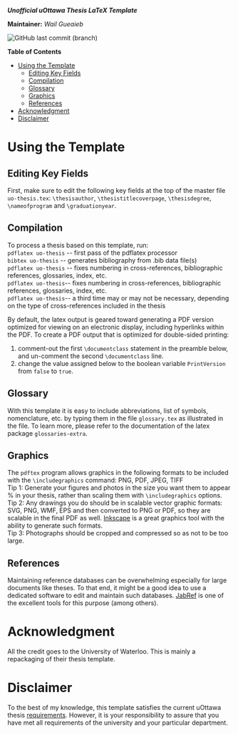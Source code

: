 ***Unofficial uOttawa Thesis LaTeX Template***

**Maintainer:** *Wail Gueaieb*

![GitHub last commit (branch)](https://img.shields.io/github/last-commit/wail-uottawa/uo-thesis/main)
<!-- [![GitHub license](https://img.shields.io/github/license/wail-uottawa/uo-thesis)](https://github.com/wail-uottawa/uo-thesis/blob/master/LICENSE) -->

<!-- markdown-toc start - Don't edit this section. Run M-x markdown-toc-refresh-toc -->
**Table of Contents**

- [Using the Template](#using-the-template)
    - [Editing Key Fields](#editing-key-fields)
    - [Compilation](#compilation)
    - [Glossary](#glossary)
    - [Graphics](#graphics)
    - [References](#references)
- [Acknowledgment](#acknowledgment)
- [Disclaimer](#disclaimer)

<!-- markdown-toc end -->





# Using the Template

## Editing Key Fields
First, make sure to edit the following key fields at the top of the master file `uo-thesis.tex`: `\thesisauthor`, `\thesistitlecoverpage`, `\thesisdegree`, `\nameofprogram` and `\graduationyear`. 


## Compilation
To process a thesis based on this template, run:  
`pdflatex uo-thesis`	-- first pass of the pdflatex processor  
`bibtex uo-thesis`	-- generates bibliography from .bib data file(s)  
`pdflatex uo-thesis`	-- fixes numbering in cross-references, bibliographic references, glossaries, index, etc.  
`pdflatex uo-thesis`-- fixes numbering in cross-references, bibliographic references, glossaries, index, etc.  
`pdflatex uo-thesis`-- a third time may or may not be necessary, depending on the type of cross-references included in the thesis

By default, the latex output is geared toward generating a PDF version optimized for viewing on an electronic display, including hyperlinks within the PDF.
To create a PDF output that is optimized for double-sided printing:  
1) comment-out the first `\documentclass` statement in the preamble below, and un-comment the second `\documentclass` line.  
2) change the value assigned below to the boolean variable `PrintVersion` from `false` to `true`.


## Glossary
With this template it is easy to include abbreviations, list of symbols, nomenclature, etc. by typing them in the file `glossary.tex` as illustrated in the file. To learn more, please refer to the documentation of the latex package `glossaries-extra`. 


## Graphics
The `pdftex` program allows graphics in the following formats to be
included with the `\includegraphics` command: PNG, PDF, JPEG, TIFF  
Tip 1: Generate your figures and photos in the size you want them to appear
% in your thesis, rather than scaling them with `\includegraphics` options.  
Tip 2: Any drawings you do should be in scalable vector graphic formats:
SVG, PNG, WMF, EPS and then converted to PNG or PDF, so they are scalable in
the final PDF as well. [Inkscape](https://inkscape.org) is a great graphics tool with the ability to generate such formats.   
Tip 3: Photographs should be cropped and compressed so as not to be too large.


## References
Maintaining reference databases can be overwhelming especially for large documents like theses. To that end, it might be a good idea to use a dedicated software to edit and maintain such databases. [JabRef](https://www.jabref.org) is one of the excellent tools for this purpose (among others). 


# Acknowledgment
All the credit goes to the University of Waterloo.
This is mainly a repackaging of their thesis template. 


# Disclaimer
To the best of my knowledge, this template satisfies the current uOttawa thesis [requirements](https://ruor.uottawa.ca/submit-thesis.jsp). However, it is your responsibility to assure that you have met all requirements of the university and your particular department.
